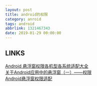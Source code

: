 ```yaml
---
layout: post
title: android的权限
category: anroid
tags: android
abbrlink: 1321467343
date: 2019-01-29 00:00:00
---
```


## LINKS
[Android 悬浮窗权限各机型各系统适配大全](https://blog.csdn.net/self_study/article/details/52859790)  
[关于Android应用中的悬浮窗（一）——权限](https://blog.csdn.net/puppet_zz/article/details/79688849)  
[Android悬浮窗权限适配](https://www.jianshu.com/p/bd8a114b4c39)  